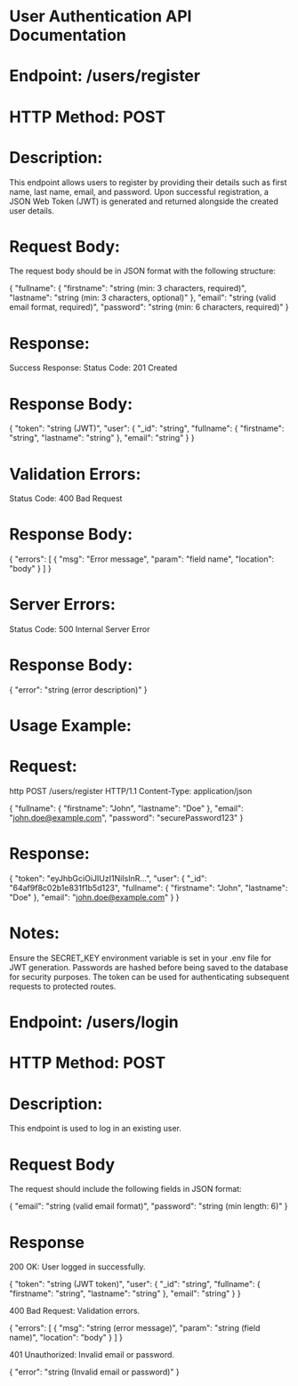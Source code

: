 
# User Authentication API Documentation

# Endpoint: /users/register

# HTTP Method: POST

# Description:
This endpoint allows users to register by providing their details such as first name, last name, email, and password. Upon successful registration, a JSON Web Token (JWT) is generated and returned alongside the created user details.

# Request Body:
The request body should be in JSON format with the following structure:

{
  "fullname": {
    "firstname": "string (min: 3 characters, required)",
    "lastname": "string (min: 3 characters, optional)"
  },
  "email": "string (valid email format, required)",
  "password": "string (min: 6 characters, required)"
}

# Response:
Success Response:
Status Code: 201 Created

# Response Body:
{
  "token": "string (JWT)",
  "user": {
    "_id": "string",
    "fullname": {
      "firstname": "string",
      "lastname": "string"
    },
    "email": "string"
  }
}

# Validation Errors:
Status Code: 400 Bad Request

# Response Body:
{
  "errors": [
    {
      "msg": "Error message",
      "param": "field name",
      "location": "body"
    }
  ]
}

# Server Errors:
Status Code: 500 Internal Server Error

# Response Body:
{
  "error": "string (error description)"
}

# Usage Example:
# Request:
http
POST /users/register HTTP/1.1
Content-Type: application/json

{
  "fullname": {
    "firstname": "John",
    "lastname": "Doe"
  },
  "email": "john.doe@example.com",
  "password": "securePassword123"
}

# Response:
{
  "token": "eyJhbGciOiJIUzI1NiIsInR...",
  "user": {
    "_id": "64af9f8c02b1e831f1b5d123",
    "fullname": {
      "firstname": "John",
      "lastname": "Doe"
    },
    "email": "john.doe@example.com"
  }
}

# Notes:
Ensure the SECRET_KEY environment variable is set in your .env file for JWT generation.
Passwords are hashed before being saved to the database for security purposes.
The token can be used for authenticating subsequent requests to protected routes.

# Endpoint: /users/login

# HTTP Method: POST

# Description:
This endpoint is used to log in an existing user.

# Request Body
The request should include the following fields in JSON format:

{
  "email": "string (valid email format)",
  "password": "string (min length: 6)"
}

# Response
200 OK: User logged in successfully.

{
  "token": "string (JWT token)",
  "user": {
    "_id": "string",
    "fullname": {
      "firstname": "string",
      "lastname": "string"
    },
    "email": "string"
  }
}

400 Bad Request: Validation errors.

{
  "errors": [
    {
      "msg": "string (error message)",
      "param": "string (field name)",
      "location": "body"
    }
  ]
}

401 Unauthorized: Invalid email or password.

{
  "error": "string (Invalid email or password)"
}